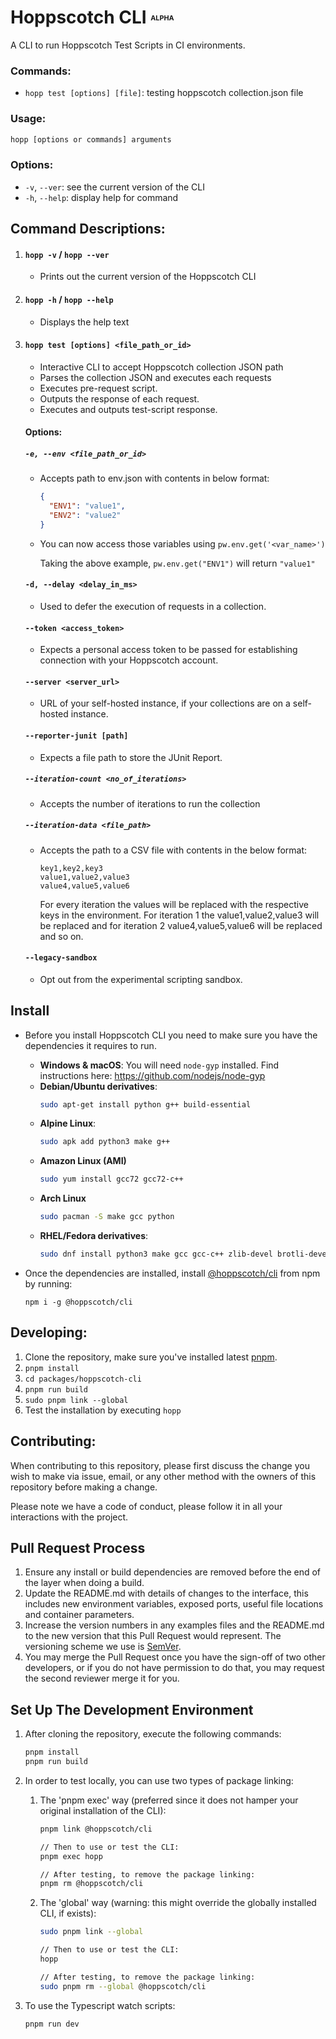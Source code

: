 # Hoppscotch CLI <font size=2><sup>ALPHA</sup></font>

A CLI to run Hoppscotch Test Scripts in CI environments.

### **Commands:**

- `hopp test [options] [file]`: testing hoppscotch collection.json file

### **Usage:**

```bash
hopp [options or commands] arguments
```

### **Options:**

- `-v`, `--ver`: see the current version of the CLI
- `-h`, `--help`: display help for command

## **Command Descriptions:**

1.  #### **`hopp -v` / `hopp --ver`**

    - Prints out the current version of the Hoppscotch CLI

2.  #### **`hopp -h` / `hopp --help`**

    - Displays the help text

3.  #### **`hopp test [options] <file_path_or_id>`**

    - Interactive CLI to accept Hoppscotch collection JSON path
    - Parses the collection JSON and executes each requests
    - Executes pre-request script.
    - Outputs the response of each request.
    - Executes and outputs test-script response.

    #### Options:

    ##### `-e, --env <file_path_or_id> `

    - Accepts path to env.json with contents in below format:

      ```json
      {
        "ENV1": "value1",
        "ENV2": "value2"
      }
      ```

    - You can now access those variables using `pw.env.get('<var_name>')`

      Taking the above example, `pw.env.get("ENV1")` will return `"value1"`

    #### `-d, --delay <delay_in_ms>`

    - Used to defer the execution of requests in a collection.

    #### `--token <access_token>`

    - Expects a personal access token to be passed for establishing connection with your Hoppscotch account.

    #### `--server <server_url>`

    - URL of your self-hosted instance, if your collections are on a self-hosted instance.

    #### `--reporter-junit [path]`

    - Expects a file path to store the JUnit Report.

    ##### `--iteration-count <no_of_iterations>`

    - Accepts the number of iterations to run the collection

    ##### `--iteration-data <file_path>`

    - Accepts the path to a CSV file with contents in the below format:

      ```text
      key1,key2,key3
      value1,value2,value3
      value4,value5,value6
      ```

      For every iteration the values will be replaced with the respective keys in the environment. For iteration 1 the value1,value2,value3 will be replaced and for iteration 2 value4,value5,value6 will be replaced and so on.

    #### `--legacy-sandbox`

    - Opt out from the experimental scripting sandbox.

## Install

- Before you install Hoppscotch CLI you need to make sure you have the dependencies it requires to run.

  - **Windows & macOS**: You will need `node-gyp` installed. Find instructions here: https://github.com/nodejs/node-gyp
  - **Debian/Ubuntu derivatives**:
    ```sh
    sudo apt-get install python g++ build-essential
    ```
  - **Alpine Linux**:
    ```sh
    sudo apk add python3 make g++
    ```
  - **Amazon Linux (AMI)**
    ```sh
    sudo yum install gcc72 gcc72-c++
    ```
  - **Arch Linux**
    ```sh
    sudo pacman -S make gcc python
    ```
  - **RHEL/Fedora derivatives**:
    ```sh
    sudo dnf install python3 make gcc gcc-c++ zlib-devel brotli-devel openssl-devel libuv-devel
    ```

- Once the dependencies are installed, install [@hoppscotch/cli](https://www.npmjs.com/package/@hoppscotch/cli) from npm by running:
  ```
  npm i -g @hoppscotch/cli
  ```

## **Developing:**

1. Clone the repository, make sure you've installed latest [pnpm](https://pnpm.io).
2. `pnpm install`
3. `cd packages/hoppscotch-cli`
4. `pnpm run build`
5. `sudo pnpm link --global`
6. Test the installation by executing `hopp`

## **Contributing:**

When contributing to this repository, please first discuss the change you wish to make via issue,
email, or any other method with the owners of this repository before making a change.

Please note we have a code of conduct, please follow it in all your interactions with the project.

## Pull Request Process

1. Ensure any install or build dependencies are removed before the end of the layer when doing a
   build.
2. Update the README.md with details of changes to the interface, this includes new environment
   variables, exposed ports, useful file locations and container parameters.
3. Increase the version numbers in any examples files and the README.md to the new version that this
   Pull Request would represent. The versioning scheme we use is [SemVer](https://semver.org).
4. You may merge the Pull Request once you have the sign-off of two other developers, or if you
   do not have permission to do that, you may request the second reviewer merge it for you.

## Set Up The Development Environment

1. After cloning the repository, execute the following commands:

   ```bash
   pnpm install
   pnpm run build
   ```

2. In order to test locally, you can use two types of package linking:

   1. The 'pnpm exec' way (preferred since it does not hamper your original installation of the CLI):

      ```bash
      pnpm link @hoppscotch/cli

      // Then to use or test the CLI:
      pnpm exec hopp

      // After testing, to remove the package linking:
      pnpm rm @hoppscotch/cli
      ```

   2. The 'global' way (warning: this might override the globally installed CLI, if exists):

      ```bash
      sudo pnpm link --global

      // Then to use or test the CLI:
      hopp

      // After testing, to remove the package linking:
      sudo pnpm rm --global @hoppscotch/cli
      ```

3. To use the Typescript watch scripts:

   ```bash
   pnpm run dev
   ```
